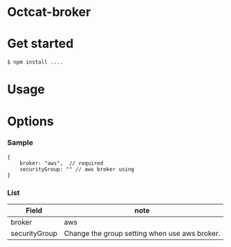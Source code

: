 Octcat-broker
==============

Get started
============

    $ npm install ....


Usage
======

### 


Options
========

### Sample

    {
        broker: "aws",  // required
        securityGroup: "" // aws broker using
    }

### List


| Field           | note |
| --------------- | - |
| broker          | aws |
| securityGroup   | Change the group setting when use aws broker. |
